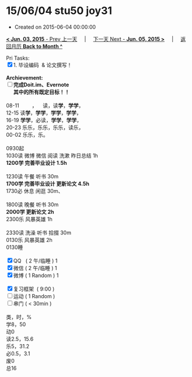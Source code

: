 # 15/06/04 stu50 joy31

- Created on 2015-06-04 00:00:00

[**< Jun. 03, 2015** - Prev 上一天](_archived/lifelogs/2015/06/d03.md) &nbsp; &nbsp; | &nbsp; &nbsp; [下一天 Next - **Jun. 05, 2015 >**](_archived/lifelogs/2015/06/d05.md) &nbsp; &nbsp; |  &nbsp; &nbsp; [返回月历 **Back to Month ^**](_archived/lifelogs/2015/06/index.md)
<br/><div>Pri Tasks:<br clear="none"/><input type="checkbox" checked="true" />1. 毕设编码  & 论文撰写！</div>	<div><br clear="none"/></div>	<div><strong>Archievement:</strong></div>	<div><strong><input type="checkbox" />完成Doit.im、</strong><strong>Evernote</strong></div>	<div><strong>      其中的</strong><strong>所有</strong><strong>既定目标！！</strong></div>	<div>		<div><br clear="none"/></div>08-11         ，    读，读<strong>学</strong>，<strong>学学</strong>，<br clear="none"/> 12-15 读<strong>学</strong>，<strong>学学</strong>，<strong>学学</strong>，<strong>学学</strong>， <br clear="none"/> 16-19 <strong>学学</strong>，必读，<strong>学学</strong>，<strong>学学</strong>，	</div>	<div>20-23 乐乐，乐乐，乐乐，读乐，</div><div>00-02 乐乐，乐。<br/><div><br clear="none"/></div>0930起	</div>	<div>1030读 微博 微信 阅读 洗漱 昨日总结 1h</div>	<div><strong>1200学 完善毕业设计 1.5h</strong>		<div><br clear="none"/></div>1230读 午餐 听书 30m	</div>	<div><strong>1700学 完善毕业设计 更新论文 4.5h</strong>		<div>1730必 休息 闲逛 30m、</div>		<div><br clear="none"/></div>1800读 晚餐 听书 30m	</div>	<div><strong>2000学 更新论文 2h</strong><br clear="none"/>		<div>2300乐 风暴英雄 1h</div><div><br/></div>2330读 洗澡 听书 拾掇 30m<br clear="none"/>0130乐 风暴英雄 2h	</div>	<div>0130睡</div>	<div><br clear="none"/></div>	<div><input type="checkbox" checked="true" />QQ   ( 2 午/临睡 ) 1<br clear="none"/><input type="checkbox" checked="true" />微信 ( 2 午/临睡 ) 1</div>	<div><input type="checkbox" checked="true" />微博 ( 1 Random ) 1</div>	<div><br clear="none"/></div>	<div><input type="checkbox" checked="true" />复习框架  ( 9:00 ) <br clear="none"/></div>	<div><input type="checkbox" />运动 ( 1 Random ) </div>	<div><input type="checkbox" />串门 ( < 30min ) </div>	<div>		<div><br clear="none"/></div>类，时，%<br clear="none"/> 学8，50<br clear="none"/> 动0<br clear="none"/> 读2.5，15.6<br clear="none"/> 乐5，31.2<br clear="none"/> 必0.5，3.1<br clear="none"/> 废0<br clear="none"/> 总16</div>
